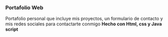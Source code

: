 ### Portafolio Web
Portafolio personal que incluye mis proyectos, un formulario de contacto y mis redes sociales para contactarte conmigo
**Hecho con Html, css y Java script**

